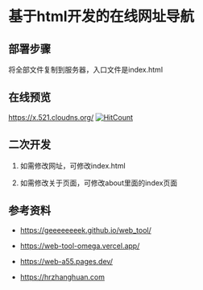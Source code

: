 # 基于html开发的在线网址导航

## 部署步骤

将全部文件复制到服务器，入口文件是index.html


## 在线预览

https://x.521.cloudns.org/
  [![HitCount](https://hits.dwyl.com/https://githubcom/196180/web_tool.svg?style=flat-square&show=unique)](http://hits.dwyl.com/https://githubcom/196180/web_tool)


## 二次开发

1. 如需修改网址，可修改index.html

2. 如需修改关于页面，可修改about里面的index页面


## 参考资料

- https://geeeeeeeek.github.io/web_tool/

- https://web-tool-omega.vercel.app/

- https://web-a55.pages.dev/

- https://hrzhanghuan.com
 
